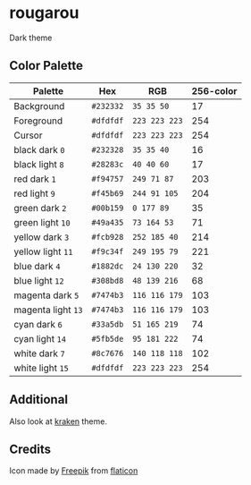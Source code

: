 # rougarou
Dark theme

## Color Palette

Palette            | Hex       | RGB           | 256-color
---                | ---       | ---           | ---
Background         | `#232332` | `35 35 50`    | 17
Foreground         | `#dfdfdf` | `223 223 223` | 254
Cursor             | `#dfdfdf` | `223 223 223` | 254
black dark `0`     | `#232328` | `35 35 40`    | 16
black light `8`    | `#28283c` | `40 40 60`    | 17
red dark `1`       | `#f94757` | `249 71 87`   | 203
red light `9`      | `#f45b69` | `244 91 105`  | 204
green dark `2`     | `#00b159` | `0 177 89`    | 35
green light `10`   | `#49a435` | `73 164 53`   | 71
yellow dark `3`    | `#fcb928` | `252 185 40`  | 214
yellow light `11`  | `#f9c34f` | `249 195 79`  | 221
blue dark `4`      | `#1882dc` | `24 130 220`  | 32
blue light `12`    | `#308bd8` | `48 139 216`  | 68
magenta dark `5`   | `#7474b3` | `116 116 179` | 103
magenta light `13` | `#7474b3` | `116 116 179` | 103
cyan dark `6`      | `#33a5db` | `51 165 219`  | 74
cyan light `14`    | `#5fb5de` | `95 181 222`  | 74
white dark `7`     | `#8c7676` | `140 118 118` | 102
white light `15`   | `#dfdfdf` | `223 223 223` | 254

## Additional
Also look at [kraken](https://github.com/KrakenTheme/kraken) theme.

## Credits
Icon made by [Freepik](https://www.flaticon.com/authors/freepik) from [flaticon](www.flaticon.com) 
